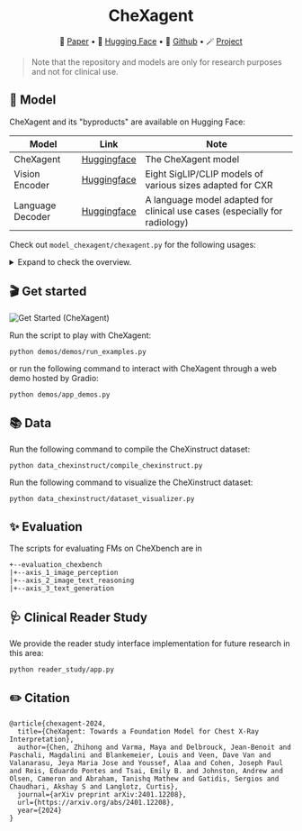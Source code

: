 <!-- markdownlint-disable first-line-h1 -->
<!-- markdownlint-disable html -->

<div align="center">
<h1>
  CheXagent
</h1>
</div>

<p align="center">
📝 <a href="https://arxiv.org/abs/2401.12208" target="_blank">Paper</a> • 🤗 <a href="https://huggingface.co/collections/StanfordAIMI/chexagent-and-its-byproducts-677bd19b15ed5fab582f288a/" target="_blank">Hugging Face</a> • 🧩 <a href="https://github.com/Stanford-AIMI/CheXagent" target="_blank">Github</a> • 🪄 <a href="https://stanford-aimi.github.io/chexagent.html" target="_blank">Project</a>
</p>

<div align="center">
</div>

> Note that the repository and models are only for research purposes and not for clinical use.

## 🤖 Model
CheXagent and its "byproducts" are available on Hugging Face:

| Model            | Link                                                                                                                 | Note                                                                       |
|------------------|----------------------------------------------------------------------------------------------------------------------|----------------------------------------------------------------------------|
| CheXagent        | [Huggingface](https://huggingface.co/StanfordAIMI/CheXagent-2-3b)                                                    | The CheXagent model                                                        |
| Vision Encoder   | [Huggingface](https://huggingface.co/collections/StanfordAIMI/chexagent-and-its-byproducts-677bd19b15ed5fab582f288a) | Eight SigLIP/CLIP models of various sizes adapted for CXR                  |
| Language Decoder | [Huggingface](https://huggingface.co/StanfordAIMI/RadPhi-2)                                                          | A language model adapted for clinical use cases (especially for radiology) |

Check out `model_chexagent/chexagent.py` for the following usages:

<details>
<summary>Expand to check the overview.</summary>

```python
class CheXagent:
    def generate(self, paths, prompt): ...
    def view_classification(self, path): ...
    def view_matching(self, paths): ...
    def binary_disease_classification(self, paths, disease_name): ...
    def disease_identification(self, paths, disease_names): ...
    def findings_generation(self, paths, indication): ...
    def findings_generation_section_by_section(self, paths): ...
    def image_text_matching(self, paths, text): ...
    def plot_image(self, path, response, save_path): ...
    def phrase_grounding(self, path, phrase, save_path): ...
    def abnormality_detection(self, path, disease_name, save_path): ...
    def chest_tube_detection(self, path, save_path): ...
    def rib_fracture_detection(self, path, save_path): ...
    def foreign_objects_detection(self, path, save_path): ...
    def temporal_image_classification(self, paths, disease_name): ...
    def findings_summarization(self, findings): ...
    def named_entity_recognition(self, text): ...
```

</details>

## 🎬 Get started
![Get Started (CheXagent)](assets/chexagent_intro.gif)

Run the script to play with CheXagent:
```shell
python demos/demos/run_examples.py
```
or run the following command to interact with CheXagent through a web demo hosted by Gradio:

```shell
python demos/app_demos.py
```

## 📚 Data

Run the following command to compile the CheXinstruct dataset:

```shell
python data_chexinstruct/compile_chexinstruct.py
```

Run the following command to visualize the CheXinstruct dataset:

```shell
python data_chexinstruct/dataset_visualizer.py
```

## ✨ Evaluation

The scripts for evaluating FMs on CheXbench are in

```shell
+--evaluation_chexbench
|+--axis_1_image_perception
|+--axis_2_image_text_reasoning
|+--axis_3_text_generation
```

## 🩺 Clinical Reader Study

We provide the reader study interface implementation for future research in this area:

```shell
python reader_study/app.py
```

## ✏️ Citation

```
@article{chexagent-2024,
  title={CheXagent: Towards a Foundation Model for Chest X-Ray Interpretation},
  author={Chen, Zhihong and Varma, Maya and Delbrouck, Jean-Benoit and Paschali, Magdalini and Blankemeier, Louis and Veen, Dave Van and Valanarasu, Jeya Maria Jose and Youssef, Alaa and Cohen, Joseph Paul and Reis, Eduardo Pontes and Tsai, Emily B. and Johnston, Andrew and Olsen, Cameron and Abraham, Tanishq Mathew and Gatidis, Sergios and Chaudhari, Akshay S and Langlotz, Curtis},
  journal={arXiv preprint arXiv:2401.12208},
  url={https://arxiv.org/abs/2401.12208},
  year={2024}
}
```
